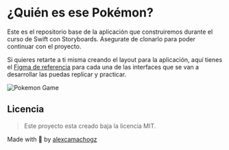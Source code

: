 # ¿Quién es ese Pokémon?

Este es el repositorio base de la aplicación que construiremos durante el curso de Swift con Storyboards. 
Asegurate de clonarlo para poder continuar con el proyecto.

Si quieres retarte a ti misma creando el layout para la aplicación, aquí tienes el [Figma de referencia](https://www.figma.com/file/GvarU7mYsWZ7VjJH07wDpO/Who-is-that-pokemon?node-id=0%3A1) para cada una de las interfaces que se van a desarrollar las puedas replicar y practicar.

![Pokemon Game](https://i.imgur.com/Rdll2KU.png)

## Licencia
> Este proyecto esta creado baja la licencia MIT.

Made with 💚 by [alexcamachogz](https://twitter.com/alexcamachogz)
